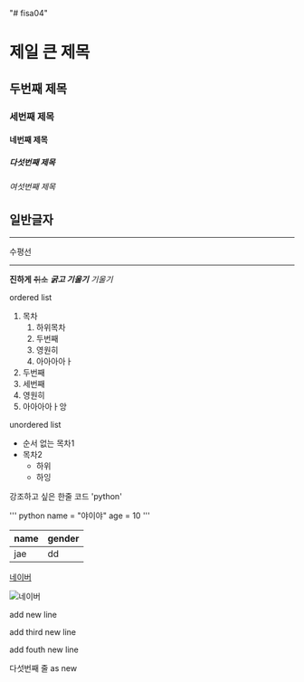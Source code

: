 "# fisa04" 

# 제일 큰 제목
## 두번째 제목
### 세번째 제목 
#### 네번째 제목 
##### 다섯번째 제목 
###### 여섯번째 제목
일반글자
--- 
<hr>
수평선

***

**진하게**
~~취소~~
***굵고 기울기***
*기울기*

ordered list
1. 목차
   1. 하위목차
   2. 두번째
   3. 영원히
   4. 아아아아ㅏ
3. 두번째
4. 세번째
5. 영원히
6. 아아아아ㅏ앙

unordered list
- 순서 없는 목차1
- 목차2
  - 하위
  - 하잉

강조하고 싶은 한줄 코드 'python'

'''
python
name = "야이야"
age = 10
'''

|   name   |   gender   |
|----------|------------|
|   jae    |   dd       |

[네이버](naver.com)

![네이버](https://i.imgur.com/riqIWBM.png)
   
add new line

add third new line

add fouth new line 

다섯번째 줄 
as
new
